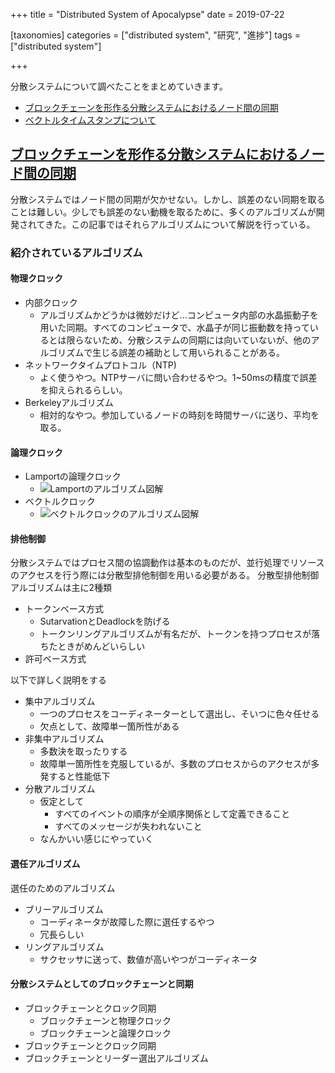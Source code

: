 +++
title = "Distributed System of Apocalypse"
date = 2019-07-22

[taxonomies]
categories = ["distributed system", "研究", "進捗"]
tags = ["distributed system"]

+++

分散システムについて調べたことをまとめていきます。
- [ブロックチェーンを形作る分散システムにおけるノード間の同期](https://medium.com/mold-project/%E5%90%8C%E6%9C%9F-d34eeea599ec)
- [ベクトルタイムスタンプについて](https://qiita.com/Sadalsuud/items/571b7a07215c4476755b)

<!-- more -->


## [ブロックチェーンを形作る分散システムにおけるノード間の同期](https://medium.com/mold-project/%E5%90%8C%E6%9C%9F-d34eeea599ec)

分散システムではノード間の同期が欠かせない。しかし、誤差のない同期を取ることは難しい。少しでも誤差のない動機を取るために、多くのアルゴリズムが開発されてきた。この記事ではそれらアルゴリズムについて解説を行っている。

### 紹介されているアルゴリズム

#### 物理クロック
- 内部クロック
    - アルゴリズムかどうかは微妙だけど...コンピュータ内部の水晶振動子を用いた同期。すべてのコンピュータで、水晶子が同じ振動数を持っているとは限らないため、分散システムの同期には向いていないが、他のアルゴリズムで生じる誤差の補助として用いられることがある。
- ネットワークタイムプロトコル（NTP)
    - よく使うやつ。NTPサーバに問い合わせるやつ。1~50msの精度で誤差を抑えられるらしい。
- Berkeleyアルゴリズム
    - 相対的なやつ。参加しているノードの時刻を時間サーバに送り、平均を取る。

#### 論理クロック
- Lamportの論理クロック
    - ![Lamportのアルゴリズム図解](https://miro.medium.com/max/600/1*mCyD7RnhsNKGyyb1wgYkGw.png)
- ベクトルクロック
    - ![ベクトルクロックのアルゴリズム図解](https://miro.medium.com/max/419/1*ANJZOMvyOXhFiEWQ-VwMFA.png)

#### 排他制御
分散システムではプロセス間の協調動作は基本のものだが、並行処理でリソースのアクセスを行う際には分散型排他制御を用いる必要がある。
分散型排他制御アルゴリズムは主に2種類
- トークンベース方式
    - SutarvationとDeadlockを防げる
    - トークンリングアルゴリズムが有名だが、トークンを持つプロセスが落ちたときがめんどいらしい
- 許可ベース方式

以下で詳しく説明をする
- 集中アルゴリズム
    - 一つのプロセスをコーディネーターとして選出し、そいつに色々任せる
    - 欠点として、故障単一箇所性がある
- 非集中アルゴリズム
    - 多数決を取ったりする
    - 故障単一箇所性を克服しているが、多数のプロセスからのアクセスが多発すると性能低下
- 分散アルゴリズム
    - 仮定として
        - すべてのイベントの順序が全順序関係として定義できること
        - すべてのメッセージが失われないこと
    - なんかいい感じにやっていく

#### 選任アルゴリズム
選任のためのアルゴリズム

- ブリーアルゴリズム
    - コーディネータが故障した際に選任するやつ
    - 冗長らしい
- リングアルゴリズム
    - サクセッサに送って、数値が高いやつがコーディネータ

#### 分散システムとしてのブロックチェーンと同期
- ブロックチェーンとクロック同期
    - ブロックチェーンと物理クロック
    - ブロックチェーンと論理クロック
- ブロックチェーンとクロック同期
- ブロックチェーンとリーダー選出アルゴリズム

